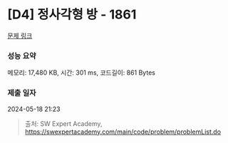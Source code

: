# [D4] 정사각형 방 - 1861 

[문제 링크](https://swexpertacademy.com/main/code/problem/problemDetail.do?contestProbId=AV5LtJYKDzsDFAXc) 

### 성능 요약

메모리: 17,480 KB, 시간: 301 ms, 코드길이: 861 Bytes

### 제출 일자

2024-05-18 21:23



> 출처: SW Expert Academy, https://swexpertacademy.com/main/code/problem/problemList.do